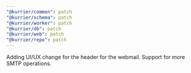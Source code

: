 ```yaml
---
"@kurrier/common": patch
"@kurrier/schema": patch
"@kurrier/worker": patch
"@kurrier/db": patch
"@kurrier/web": patch
"@kurrier/repo": patch
---
```


Adding UI/UX change for the header for the webmail. Support for more SMTP operations.
